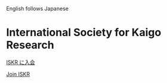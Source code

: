 English follows Japanese

# International Society for Kaigo Research

[ISKR に入会](https://gkb.jp/s/iskr/application)

[Join ISKR](https://gkb.jp/s/iskr/application)

